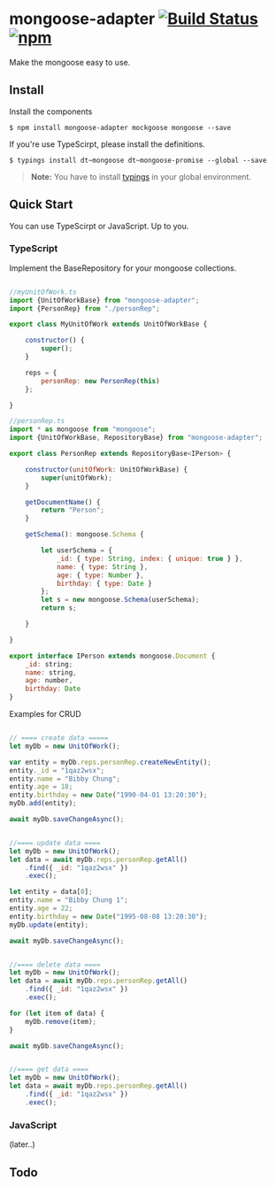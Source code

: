 # mongoose-adapter [![Build Status](https://travis-ci.org/BibbyChung/mongoose-adapter.svg?branch=master)](https://travis-ci.org/BibbyChung/mongoose-adapter) [![npm](https://img.shields.io/npm/v/mongoose-adapter.svg?maxAge=2592000)]()

Make the mongoose easy to use. 

## Install

Install the components

```shell
$ npm install mongoose-adapter mockgoose mongoose --save
```

If you're use TypeScirpt, please install the definitions.

```shell
$ typings install dt~mongoose dt~mongoose-promise --global --save
```

> **Note:** You have to install [typings](https://github.com/typings/typings) in your global environment.


## Quick Start

You can use TypeScirpt or JavaScript. Up to you.

### TypeScript

Implement the BaseRepository for your mongoose collections.

```javascript

//myUnitOfWork.ts
import {UnitOfWorkBase} from "mongoose-adapter";
import {PersonRep} from "./personRep";

export class MyUnitOfWork extends UnitOfWorkBase {

    constructor() {
        super();
    }

    reps = {
        personRep: new PersonRep(this)
    };

}

//personRep.ts
import * as mongoose from "mongoose";
import {UnitOfWorkBase, RepositoryBase} from "mongoose-adapter";

export class PersonRep extends RepositoryBase<IPerson> {

	constructor(unitOfWork: UnitOfWorkBase) {
		super(unitOfWork);
	}

	getDocumentName() {
		return "Person";
	}

	getSchema(): mongoose.Schema {

		let userSchema = {
			_id: { type: String, index: { unique: true } },
			name: { type: String },
			age: { type: Number },
			birthday: { type: Date }
		};
		let s = new mongoose.Schema(userSchema);
		return s;

	}

}

export interface IPerson extends mongoose.Document {
	_id: string;
	name: string,
	age: number,
	birthday: Date
}


```
Examples for CRUD

```javascript

// ==== create data =====
let myDb = new UnitOfWork();

var entity = myDb.reps.personRep.createNewEntity();
entity._id = "1qaz2wsx";
entity.name = "Bibby Chung";
entity.age = 18;
entity.birthday = new Date("1990-04-01 13:20:30");
myDb.add(entity);

await myDb.saveChangeAsync();


//==== update data ====
let myDb = new UnitOfWork();
let data = await myDb.reps.personRep.getAll()
    .find({ _id: "1qaz2wsx" })
    .exec();

let entity = data[0];
entity.name = "Bibby Chung 1";
entity.age = 22;
entity.birthday = new Date("1995-08-08 13:20:30");
myDb.update(entity);

await myDb.saveChangeAsync();


//==== delete data ====
let myDb = new UnitOfWork();
let data = await myDb.reps.personRep.getAll()
    .find({ _id: "1qaz2wsx" })
    .exec();

for (let item of data) {
    myDb.remove(item);
}

await myDb.saveChangeAsync();


//==== get data ====
let myDb = new UnitOfWork();
let data = await myDb.reps.personRep.getAll()
    .find({ _id: "1qaz2wsx" })
    .exec();

```

### JavaScript 
(later..)

## Todo
